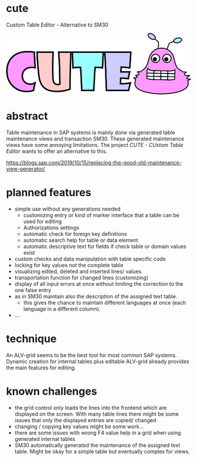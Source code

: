 # cute
Custom Table Editor - Alternative to SM30

![cute Logo](/img/really-cute-logo.png)

# abstract

Table maintenance in SAP systems is mainly done via generated table maintenance views and transaction SM30. These generated maintenance views have some annoying limitations. The project *CUTE - CUstom Table Editor* wants to offer an alternative to this.

https://blogs.sap.com/2019/10/15/replacing-the-good-old-maintenance-view-generator/

# planned features

* simple use without any generations needed
  * customizing entry or kind of marker interface that a table can be used for editing
  * Authorizations settings
  * automatic check for foreign key definitions
  * automatic search help for table or data element
  * automatic descriptive text for fields if check table or domain values exist
* custom checks and data manipulation with table specific code
* locking for key values not the complete table
* visualizing edited, deleted and inserted lines/ values
* transportation function for changed lines (customizing)
* display of all input errors at once without limiting the correction to the one false entry
* as in SM30 maintain also the description of the assigned text table.
  * this gives the chance to maintain different languages at once (each language in a different column). 
* ...

# technique

An ALV-grid seems to be the best tool for most common SAP systems. Dynamic creation for internal tables plus editable ALV-grid already provides the main features for editing. 

# known challenges

* the grid control only loads the lines into the frontend which are displayed on the screen. With many table lines there might be some issues that only the displayed entries are copied/ changed
* changing / copying key values might be some work...
* there are some issues with wrong F4 value help in a grid when using generated internal tables
* SM30 automatically generated the maintenance of the assigned text table. Might be okay for a simple table but eventually complex for views. 

